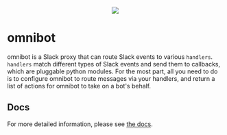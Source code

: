<p align="center">
  <img src="docs/root/_static/logo.png?raw=true">
</p>

# omnibot

omnibot is a Slack proxy that can route Slack events to various ``handlers``. ``handlers`` match different types of Slack events and send them to callbacks, which are pluggable python modules. For the most part, all you need to do is to configure omnibot to route messages via your handlers, and return a list of actions for omnibot to take on a bot's behalf.

## Docs

For more detailed information, please see [the docs](https://lyft.github.io/omnibot).
